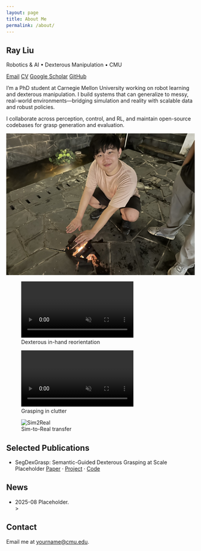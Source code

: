 ```yaml
---
layout: page
title: About Me
permalink: /about/
---
```


<section class="about-hero">
  <h1 class="about-name">Ray Liu</h1>
  <p class="about-subtitle">Robotics & AI • Dexterous Manipulation • CMU</p>
  <div class="about-cta">
    <a class="btn-ghost" href="mailto:yourname@cmu.edu">Email</a>
    <a class="btn-ghost" href="/assets/pdfs/RayLiu_CV.pdf">CV</a>
    <a class="btn-ghost" href="https://scholar.google.com/">Google Scholar</a>
    <a class="btn-ghost" href="https://github.com/DaedalusDelta">GitHub</a>
  </div>
</section>

<section class="about-intro two-col">
  <div>
    <p>
      I’m a PhD student at Carnegie Mellon University working on robot learning and
      dexterous manipulation. I build systems that can generalize to messy, real-world
      environments—bridging simulation and reality with scalable data and robust policies.
    </p>
    <p>
      I collaborate across perception, control, and RL, and maintain open-source codebases
      for grasp generation and evaluation.
    </p>
  </div>
  <div class="about-photo">
    <img src="/assets/images/portrait.jpeg" alt="Portrait of Ray Liu">
  </div>
</section>

<section class="about-media-grid">
  <!-- Replace with your short looping MP4s or images -->
  <figure class="media-card">
    <video class="media" src="/assets/video/dex1.mp4" autoplay muted loop playsinline></video>
    <figcaption>Dexterous in-hand reorientation</figcaption>
  </figure>
  <figure class="media-card">
    <video class="media" src="/assets/video/dex2.mp4" autoplay muted loop playsinline></video>
    <figcaption>Grasping in clutter</figcaption>
  </figure>
  <figure class="media-card">
    <img class="media" src="/assets/images/sim2real.jpg" alt="Sim2Real">
    <figcaption>Sim-to-Real transfer</figcaption>
  </figure>
</section>

<section class="about-section">
  <h2>Selected Publications</h2>
  <ul class="pub-list">
    <li>
      <span class="pub-title">SegDexGrasp: Semantic-Guided Dexterous Grasping at Scale</span>
      <span class="pub-venue">Placeholder</span>
      <span class="pub-links">
        <a href="#">Paper</a> · <a href="#">Project</a> · <a href="#">Code</a>
      </span>
    </li>
  </ul>
</section>

<section class="about-section">
  <h2>News</h2>
  <ul class="news-list">
    <li><time>2025-08</time> Placeholder.</li>>
  </ul>
</section>

<section class="about-section">
  <h2>Contact</h2>
  <p>Email me at <a href="mailto:yourname@cmu.edu">yourname@cmu.edu</a>.</p>
</section>
